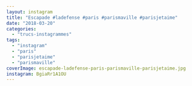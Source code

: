 ```yaml
---
layout: instagram
title: "Escapade #ladefense #paris #parismaville #parisjetaime"
date: "2018-03-20"
categories: 
  - "trucs-instagrammes"
tags: 
  - "instagram"
  - "paris"
  - "parisjetaime"
  - "parismaville"
coverImage: escapade-ladefense-paris-parismaville-parisjetaime.jpg
instagram: BgiaRr1A1OU
---
```

